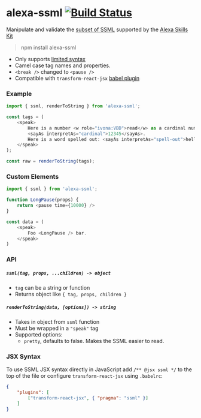 # alexa-ssml [![Build Status](https://travis-ci.org/nickclaw/alexa-ssml.svg?branch=master)](https://travis-ci.org/nickclaw/alexa-ssml)

Manipulate and validate the [subset of SSML](https://developer.amazon.com/public/solutions/alexa/alexa-skills-kit/docs/speech-synthesis-markup-language-ssml-reference) supported by the [Alexa Skills Kit](https://developer.amazon.com/public/solutions/alexa/alexa-skills-kit)

> npm install alexa-ssml

* Only supports [limited syntax](https://developer.amazon.com/public/solutions/alexa/alexa-skills-kit/docs/speech-synthesis-markup-language-ssml-reference)
* Camel case tag names and properties.
* `<break />` changed to `<pause />`
* Compatible with `transform-react-jsx` [babel plugin](https://babeljs.io/docs/plugins/transform-react-jsx/)


### Example

```js
import { ssml, renderToString } from 'alexa-ssml';

const tags = (
    <speak>
        Here is a number <w role="ivona:VBD">read</w> as a cardinal number:
        <sayAs interpretAs="cardinal">12345</sayAs>.
        Here is a word spelled out: <sayAs interpretAs="spell-out">hello</sayAs>.
    </speak>
);

const raw = renderToString(tags);
```

### Custom Elements

```js
import { ssml } from 'alexa-ssml';

function LongPause(props) {
    return <pause time={10000} />
}

const data = (
    <speak>
        Foo <LongPause /> bar.
    </speak>
)
```


### API

##### `ssml(tag, props, ...children) -> object`
 * `tag` can be  a string or function
 * Returns object like `{ tag, props, children }`

##### `renderToString(data, [options]) -> string`
 * Takes in object from `ssml` function
 * Must be wrapped in a `"speak"` tag
 * Supported options:
   * `pretty`, defaults to false. Makes the SSML easier to read.


### JSX Syntax

To use SSML JSX syntax directly in JavaScript add `/** @jsx ssml */` to the top of the file or configure `transform-react-jsx` using `.babelrc`:

```json
{
    "plugins": [
        ["transform-react-jsx", { "pragma": "ssml" }]
    ]
}
```
